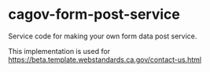 # cagov-form-post-service
Service code for making your own form data post service.

This implementation is used for https://beta.template.webstandards.ca.gov/contact-us.html
